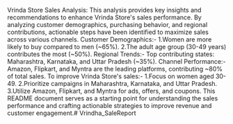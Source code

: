 Vrinda Store Sales Analysis:
This analysis provides key insights and recommendations to enhance Vrinda Store's sales performance. By analyzing customer demographics, purchasing behavior, and regional contributions, actionable steps have been identified to maximize sales across various channels.
Customer Demographics:-
1.Women are more likely to buy compared to men (~65%).
2.The adult age group (30-49 years) contributes the most (~50%).
Regional Trends:-
Top contributing states: Maharashtra, Karnataka, and Uttar Pradesh (~35%).
Channel Performance:-
Amazon, Flipkart, and Myntra are the leading platforms, contributing ~80% of total sales.
To improve Vrinda Store's sales:-
1.Focus on women aged 30-49.
2.Prioritize campaigns in Maharashtra, Karnataka, and Uttar Pradesh.
3.Utilize Amazon, Flipkart, and Myntra for ads, offers, and coupons.
This README document serves as a starting point for understanding the sales performance and crafting actionable strategies to improve revenue and customer engagement.# Vrindha_SaleReport
